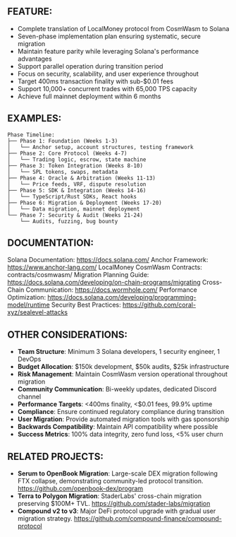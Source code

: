 ## FEATURE:

- Complete translation of LocalMoney protocol from CosmWasm to Solana
- Seven-phase implementation plan ensuring systematic, secure migration
- Maintain feature parity while leveraging Solana's performance advantages
- Support parallel operation during transition period
- Focus on security, scalability, and user experience throughout
- Target 400ms transaction finality with sub-$0.01 fees
- Support 10,000+ concurrent trades with 65,000 TPS capacity
- Achieve full mainnet deployment within 6 months

## EXAMPLES:

```
Phase Timeline:
├── Phase 1: Foundation (Weeks 1-3)
│   └── Anchor setup, account structures, testing framework
├── Phase 2: Core Protocol (Weeks 4-7)
│   └── Trading logic, escrow, state machine
├── Phase 3: Token Integration (Weeks 8-10)
│   └── SPL tokens, swaps, metadata
├── Phase 4: Oracle & Arbitration (Weeks 11-13)
│   └── Price feeds, VRF, dispute resolution
├── Phase 5: SDK & Integration (Weeks 14-16)
│   └── TypeScript/Rust SDKs, React hooks
├── Phase 6: Migration & Deployment (Weeks 17-20)
│   └── Data migration, mainnet deployment
└── Phase 7: Security & Audit (Weeks 21-24)
    └── Audits, fuzzing, bug bounty
```

## DOCUMENTATION:

Solana Documentation: https://docs.solana.com/
Anchor Framework: https://www.anchor-lang.com/
LocalMoney CosmWasm Contracts: contracts/cosmwasm/
Migration Planning Guide: https://docs.solana.com/developing/on-chain-programs/migrating
Cross-Chain Communication: https://docs.wormhole.com/
Performance Optimization: https://docs.solana.com/developing/programming-model/runtime
Security Best Practices: https://github.com/coral-xyz/sealevel-attacks

## OTHER CONSIDERATIONS:

- **Team Structure**: Minimum 3 Solana developers, 1 security engineer, 1 DevOps
- **Budget Allocation**: $150k development, $50k audits, $25k infrastructure
- **Risk Management**: Maintain CosmWasm version operational throughout migration
- **Community Communication**: Bi-weekly updates, dedicated Discord channel
- **Performance Targets**: <400ms finality, <$0.01 fees, 99.9% uptime
- **Compliance**: Ensure continued regulatory compliance during transition
- **User Migration**: Provide automated migration tools with gas sponsorship
- **Backwards Compatibility**: Maintain API compatibility where possible
- **Success Metrics**: 100% data integrity, zero fund loss, <5% user churn

## RELATED PROJECTS:

- **Serum to OpenBook Migration**: Large-scale DEX migration following FTX collapse, demonstrating community-led protocol transition. https://github.com/openbook-dex/program
- **Terra to Polygon Migration**: StaderLabs' cross-chain migration preserving $100M+ TVL. https://github.com/stader-labs/migration
- **Compound v2 to v3**: Major DeFi protocol upgrade with gradual user migration strategy. https://github.com/compound-finance/compound-protocol